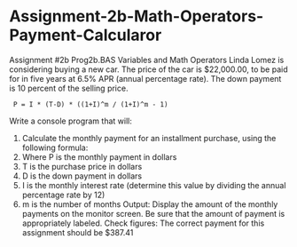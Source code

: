 # Assignment-2b-Math-Operators-Payment-Calcularor

Assignment #2b Prog2b.BAS
Variables and Math Operators
Linda Lomez is considering buying a new car. The price of the car is $22,000.00, to be paid for in five years at 6.5% APR (annual percentage rate). The down payment is 10 percent of the selling price.

     P = I * (T-D) * ((1+I)^m / (1+I)^m - 1)

Write a console program that will:
1. Calculate the monthly payment for an installment purchase, using the following formula:
2. Where P is the monthly payment in dollars
3. T is the purchase price in dollars
4. D is the down payment in dollars
5. I is the monthly interest rate (determine this value by dividing the annual percentage rate by 12)
6. m is the number of months
Output:
Display the amount of the monthly payments on the monitor screen. Be sure that the amount of payment is appropriately labeled.
Check figures:
The correct payment for this assignment should be $387.41

